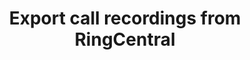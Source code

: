 ---
title: Export call recordings from RingCentral
description: Break your calls free from RingCentral
offer_name: RingCentral
offer_image: /assets/images/logos/ringcentral.svg
layout: landing-page
discount: false
exportendpoints:
  - id: sftp
    name: SFTP
    image: sftp.svg
  - id: gong
    name: Gong.io
    image: gong.svg
  - id: callminer
    name: CallMiner
    image: callminer.svg
  - id: amazons3
    name: Amazon S3
    image: amazons3.svg
  - id: googlecloudstorage
    name: Google Cloud Storage
    image: googlecloudstorage.svg
  - id: azure
    name: Microsoft Azure Storage
    image: azure.svg
  # - id: scp
  #   name: SCP
  #   image: scp.svg
  - id: chorus
    name: Chorus.ai
    image: chorus.svg
  # - id: quicktranscript
  #   name: QuickTranscript
  #   image: quicktranscript.svg
  - id: trint
    name: Trint
    image: trint.svg
---